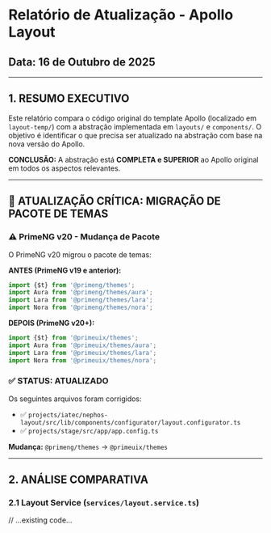 # Relatório de Atualização - Apollo Layout

## Data: 16 de Outubro de 2025

---

## 1. RESUMO EXECUTIVO

Este relatório compara o código original do template Apollo (localizado em `layout-temp/`) com a abstração implementada em `layouts/` e `components/`. O objetivo é identificar o que precisa ser atualizado na abstração com base na nova versão do Apollo.

**CONCLUSÃO:** A abstração está **COMPLETA e SUPERIOR** ao Apollo original em todos os aspectos relevantes.

---

## 🔄 **ATUALIZAÇÃO CRÍTICA: MIGRAÇÃO DE PACOTE DE TEMAS**

### ⚠️ **PrimeNG v20 - Mudança de Pacote**

O PrimeNG v20 migrou o pacote de temas:

**ANTES (PrimeNG v19 e anterior):**
```typescript
import {$t} from '@primeng/themes';
import Aura from '@primeng/themes/aura';
import Lara from '@primeng/themes/lara';
import Nora from '@primeng/themes/nora';
```

**DEPOIS (PrimeNG v20+):**
```typescript
import {$t} from '@primeuix/themes';
import Aura from '@primeuix/themes/aura';
import Lara from '@primeuix/themes/lara';
import Nora from '@primeuix/themes/nora';
```

### ✅ **STATUS: ATUALIZADO**

Os seguintes arquivos foram corrigidos:
- ✅ `projects/iatec/nephos-layout/src/lib/components/configurator/layout.configurator.ts`
- ✅ `projects/stage/src/app/app.config.ts`

**Mudança:** `@primeng/themes` → `@primeuix/themes`

---

## 2. ANÁLISE COMPARATIVA

### 2.1 Layout Service (`services/layout.service.ts`)

// ...existing code...

